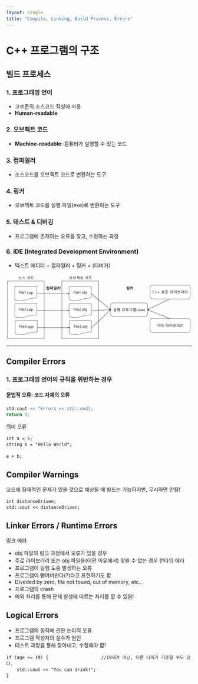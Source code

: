 ```yaml
---
layout: single
title: "Compile, Linking, Build Process, Errors"
---
```


# C++ 프로그램의 구조

## 빌드 프로세스

### 1. 프로그래밍 언어
- 고수준의 소스코드 작성에 사용
- **Human-readable**

### 2. 오브젝트 코드
- **Machine-readable**: 컴퓨터가 실행할 수 있는 코드

### 3. 컴파일러
- 소스코드를 오브젝트 코드로 변환하는 도구

### 4. 링커
- 오브젝트 코드를 실행 파일(exe)로 변환하는 도구

### 5. 테스트 & 디버깅
- 프로그램에 존재하는 오류를 찾고, 수정하는 과정

### 6. IDE (Integrated Development Environment)
- 텍스트 에디터 + 컴파일러 + 링커 + (디버거)

![C++ Build Process](../images/2025-01-26-Introduction%20and%20Variable/cpp_build_process.png)

---

## Compiler Errors

### 1. 프로그래밍 언어의 규칙을 위반하는 경우
#### 문법적 오류: 코드 자체의 오류
```cpp
std:cout << "Errors << std::endl;
return 0;
```
의미 오류
```
int a = 5;
string b = "Hello World";

a + b;
```
## Compiler Warnings
코드에 잠재적인 문제가 있을 것으로 예상될 때
빌드는 가능하지만, 무시하면 안됨!
```
int distanceDriven;
std::cout << distanceDriven;
```
## Linker Errors / Runtime Errors
링크 에러
- obj 파일의 링크 과정에서 오류가 있을 경우
- 주로 라이브러리 또는 obj 파일을(어떤 이유에서) 찾을 수 없는 경우
런타임 에러
- 프로그램이 실행 도중 발생하는 오류
- 프로그램이 뻗어버린다(?)라고 표현하기도 함
- Diveded by zero, file not found, out of memory, etc...
- 프로그램의 crash
- 예외 처리를 통해 문제 발생에 따르는 처리를 할 수 있음!
## Logical Errors
- 프로그램의 동작에 관한 논리적 오류
- 프로그램 작성자의 실수가 원인 
- 테스트 과정을 통해 찾아내고, 수정해야 함!
```
if (age >= 19) {                    //19세가 아닌, 다른 나이가 기준일 수도 있다.
    std::cout << "You can drink!"; 
}
```
